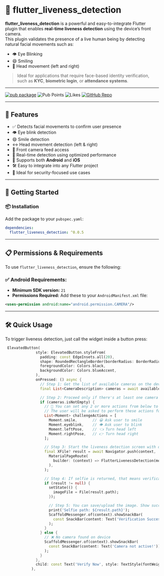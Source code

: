 # 🧠 flutter_liveness_detection

**flutter_liveness_detection** is a powerful and easy-to-integrate Flutter plugin that enables **real-time liveness detection** using the device’s front camera.  
This plugin validates the presence of a live human being by detecting natural facial movements such as:

- 👁️ Eye Blinking
- 😄 Smiling
- 🔄 Head movement (left and right)

> Ideal for applications that require face-based identity verification, such as **KYC**, **biometric login**, or **attendance systems**.

---

[![pub package](https://img.shields.io/pub/v/flutter_liveness_detection.svg)](https://pub.dev/packages/flutter_liveness_detection)
![Pub Points](https://img.shields.io/pub/points/flutter_liveness_detection)
![Likes](https://img.shields.io/pub/likes/flutter_liveness_detection)
[![GitHub Repo](https://img.shields.io/badge/github-rahmanprofile%2Fflutter_liveness_detection-blue?logo=github)](https://github.com/rahmanprofile/flutter_liveness_detection)

---

## 🚀 Features

- ✅ Detects facial movements to confirm user presence
- 👁️ Eye blink detection
- 😄 Smile detection
- ↔️ Head movement detection (left & right)
- 🎥 Front camera feed access
- 🧠 Real-time detection using optimized performance
- 📱 Supports both **Android** and **iOS**
- 🛠️ Easy to integrate into any Flutter project
- 🔐 Ideal for security-focused use cases

---

## 🔧 Getting Started

### 📦 Installation

Add the package to your `pubspec.yaml`:

```yaml
dependencies:
  flutter_liveness_detection: ^0.0.5

```

---

## 📋 Permissions & Requirements

To use `flutter_liveness_detection`, ensure the following:

### ✅ Android Requirements:
- **Minimum SDK version:** `21`
- **Permissions Required:**
  Add these to your `AndroidManifest.xml` file:

```xml
<uses-permission android:name="android.permission.CAMERA"/>
```

---
## 🛠️ Quick Usage

To trigger liveness detection, just call the widget inside a button press:

```dart
 ElevatedButton(
              style: ElevatedButton.styleFrom(
                padding: const EdgeInsets.all(20),
                shape: RoundedRectangleBorder(borderRadius: BorderRadius.circular(15)),
                foregroundColor: Colors.black,
                backgroundColor: Colors.blueAccent,
              ),
              onPressed: () async {
                // Step 1: Get the list of available cameras on the device
                final List<CameraDescription> cameras = await availableCameras();

                // Step 2: Proceed only if there's at least one camera (front camera)
                if (cameras.isNotEmpty) {
                  // 🧠 You can set any 2 or more actions from below to verify the user is real.
                  // The user will be asked to perform these actions for verification.
                  List<Moment> challengeActions = [
                    Moment.smile,       // 😀 Ask user to smile
                    Moment.eyeblink,    // 👁️ Ask user to blink
                    Moment.leftPose,    // 👈 Turn head left
                    Moment.rightPose,   // 👉 Turn head right
                  ];

                  // Step 3: Start the liveness detection screen with defined actions, Call this widget 'FlutterLivenessDetection'
                  final XFile? result = await Navigator.push(context,
                    MaterialPageRoute(
                      builder: (context) => FlutterLivenessDetection(moments: challengeActions),
                    ),
                  );

                  // Step 4: If selfie is returned, that means verification passed
                  if (result != null) {
                    setState(() {
                      imageFile = File(result.path);
                    });

                    // Step 5: You can save/upload the image. Show success message.
                    print('Selfie path: ${result.path}');
                    ScaffoldMessenger.of(context).showSnackBar(
                      const SnackBar(content: Text('Verification Successful!')),
                    );
                  }
                } else {
                  // ❌ No camera found on device
                  ScaffoldMessenger.of(context).showSnackBar(
                    const SnackBar(content: Text('Camera not active!')),
                  );
                }
              },
              child: const Text('Verify Now', style: TextStyle(fontWeight: FontWeight.bold, fontSize: 20)),
            ),



